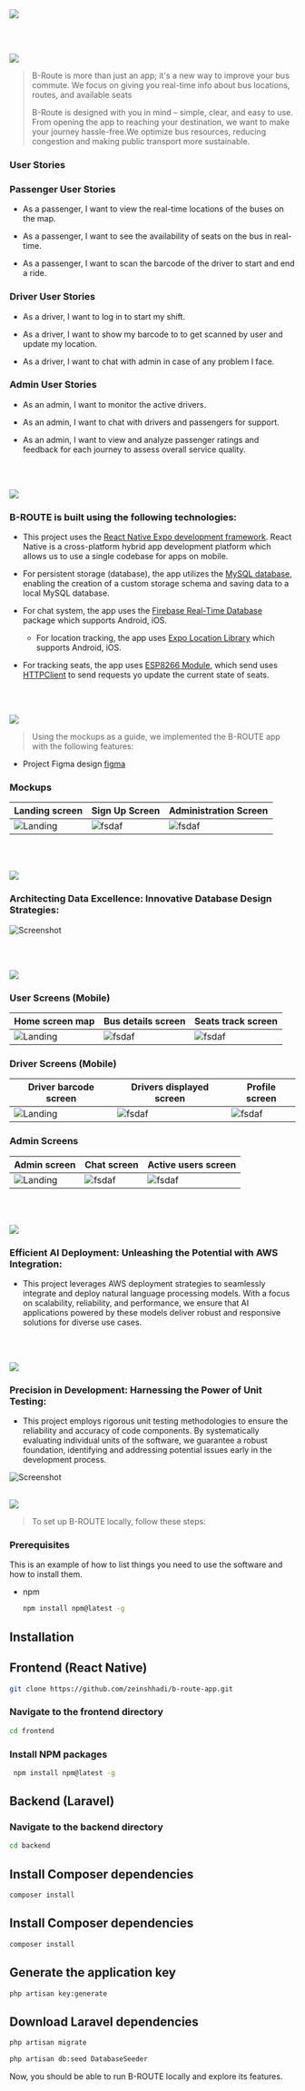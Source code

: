 <img src="./readme/title1.svg"/>

<br><br>

<!-- project philosophy -->
<img src="./readme/title2.svg"/>

> B-Route is more than just an app; it's a new way to improve your bus commute. We focus on giving you real-time info about bus locations, routes, and available seats
>
> B-Route is designed with you in mind – simple, clear, and easy to use. From opening the app to reaching your destination, we want to make your journey hassle-free.We optimize bus resources, reducing congestion and making public transport more sustainable.

### User Stories

### Passenger User Stories

- As a passenger, I want to view the real-time locations of the buses on the map.

- As a passenger, I want to see the availability of seats on the bus in real-time.

- As a passenger, I want to scan the barcode of the driver to start and end a ride.

### Driver User Stories

- As a driver, I want to log in to start my shift.

- As a driver, I want to show my barcode to to get scanned by user and update my location.

- As a driver, I want to chat with admin in case of any problem I face.

### Admin User Stories

- As an admin, I want to monitor the active drivers.

- As an admin, I want to chat with drivers and passengers for support.

- As an admin, I want to view and analyze passenger ratings and feedback for each journey to assess overall service quality.

  <br><br>

<!-- Tech stack -->
<img src="./readme/title3.svg"/>

### B-ROUTE is built using the following technologies:

- This project uses the [React Native Expo development framework](https://reactnative.dev/). React Native is a cross-platform hybrid app development platform which allows us to use a single codebase for apps on mobile.
- For persistent storage (database), the app utilizes the [MySQL database](https://www.mysql.com/), enabling the creation of a custom storage schema and saving data to a local MySQL database.
- For chat system, the app uses the [Firebase Real-Time Database](https://firebase.google.com/docs/database) package which supports Android, iOS.
  - For location tracking, the app uses [Expo Location Library](https://docs.expo.dev/versions/latest/sdk/location/) which supports Android, iOS.
- For tracking seats, the app uses [ESP8266 Module](https://www.espressif.com/en/products/socs/esp8266), which send uses [HTTPClient](https://www.arduino.cc/reference/en/libraries/httpclient/) to send requests yo update the current state of seats.

  <br><br>

<!-- UI UX -->
<img src="./readme/title4.svg"/>

> Using the mockups as a guide, we implemented the B-ROUTE app with the following features:

- Project Figma design [figma](https://www.figma.com/file/GJ2YyJatUqoTfFIRbqcMKn/B-route?type=design&node-id=123%3A450&mode=design&t=PvP4zBXw9OVG0g8b-1)

### Mockups

| Landing screen                   | Sign Up Screen                | Administration Screen                 |
| -------------------------------- | ----------------------------- | ------------------------------------- |
| ![Landing](./readme/Landing.png) | ![fsdaf](./readme/Signup.png) | ![fsdaf](./readme/Adminstration5.png) |

<br><br>

<!-- Database Design -->
<img src="./readme/title5.svg"/>

### Architecting Data Excellence: Innovative Database Design Strategies:

![Screenshot](./readme/er.png)

<br><br>

<!-- Implementation -->
<img src="./readme/title6.svg"/>

### User Screens (Mobile)

| Home screen map                  | Bus details screen                | Seats track screen             |
| -------------------------------- | --------------------------------- | ------------------------------ |
| ![Landing](./readme/mapuser.gif) | ![fsdaf](./readme/busdetails.gif) | ![fsdaf](./readme/arduino.gif) |

### Driver Screens (Mobile)

| Driver barcode screen             | Drivers displayed screen          | Profile screen                  |
| --------------------------------- | --------------------------------- | ------------------------------- |
| ![Landing](./readme/barcode.jpeg) | ![fsdaf](./readme/drivermap.jpeg) | ![fsdaf](./readme/profile.jpeg) |

### Admin Screens

| Admin screen                           | Chat screen                 | Active users screen                      |
| -------------------------------------- | --------------------------- | ---------------------------------------- |
| ![Landing](./readme/adminscreen1.jpeg) | ![fsdaf](./readme/chat.gif) | ![fsdaf](./readme/activedriverjpeg.jpeg) |

<br><br>

<!-- AWS Deployment -->
<img src="./readme/title8.svg"/>

### Efficient AI Deployment: Unleashing the Potential with AWS Integration:

- This project leverages AWS deployment strategies to seamlessly integrate and deploy natural language processing models. With a focus on scalability, reliability, and performance, we ensure that AI applications powered by these models deliver robust and responsive solutions for diverse use cases.

<br><br>

<!-- Unit Testing -->
<img src="./readme/title9.svg"/>

### Precision in Development: Harnessing the Power of Unit Testing:

- This project employs rigorous unit testing methodologies to ensure the reliability and accuracy of code components. By systematically evaluating individual units of the software, we guarantee a robust foundation, identifying and addressing potential issues early in the development process.

![Screenshot](./readme/unitest.png)
<br><br>

<!-- How to run -->
<img src="./readme/title10.svg"/>

> To set up B-ROUTE locally, follow these steps:

### Prerequisites

This is an example of how to list things you need to use the software and how to install them.

- npm
  ```sh
  npm install npm@latest -g
  ```

## Installation

## Frontend (React Native)

```sh
git clone https://github.com/zeinshhadi/b-route-app.git
```

### Navigate to the frontend directory

```sh
cd frontend
```

### Install NPM packages

```sh
 npm install npm@latest -g
```

## Backend (Laravel)

### Navigate to the backend directory

```sh
cd backend
```

## Install Composer dependencies

```sh
composer install
```

## Install Composer dependencies

```sh
composer install
```

## Generate the application key

```sh
php artisan key:generate
```

## Download Laravel dependencies

```sh
php artisan migrate
```

```sh
php artisan db:seed DatabaseSeeder
```

Now, you should be able to run B-ROUTE locally and explore its features.
